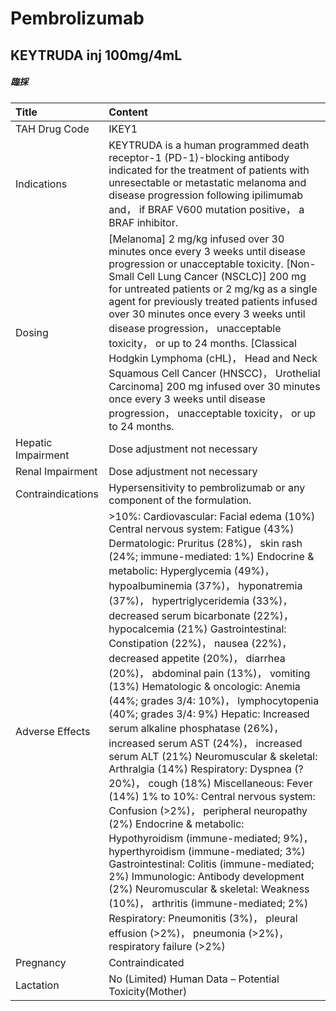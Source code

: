 # Pembrolizumab

## KEYTRUDA inj 100mg/4mL

##### 臨採

| Title              | Content                                                                                                                                                                                                                                                                                                                                                                                                                                                                                                                                                                                                                                                                                                                                                                                                                                                                                                                                                                                                                                                                                                                                                                                                                                                        |
|:-------------------|:---------------------------------------------------------------------------------------------------------------------------------------------------------------------------------------------------------------------------------------------------------------------------------------------------------------------------------------------------------------------------------------------------------------------------------------------------------------------------------------------------------------------------------------------------------------------------------------------------------------------------------------------------------------------------------------------------------------------------------------------------------------------------------------------------------------------------------------------------------------------------------------------------------------------------------------------------------------------------------------------------------------------------------------------------------------------------------------------------------------------------------------------------------------------------------------------------------------------------------------------------------------|
| TAH Drug Code      | IKEY1                                                                                                                                                                                                                                                                                                                                                                                                                                                                                                                                                                                                                                                                                                                                                                                                                                                                                                                                                                                                                                                                                                                                                                                                                                                          |
| Indications        | KEYTRUDA is a human programmed death receptor-1 (PD-1)-blocking antibody indicated for the treatment of patients with unresectable or metastatic melanoma and disease progression following ipilimumab and， if BRAF V600 mutation positive， a BRAF inhibitor.                                                                                                                                                                                                                                                                                                                                                                                                                                                                                                                                                                                                                                                                                                                                                                                                                                                                                                                                                                                                |
| Dosing             | [Melanoma] 2 mg/kg infused over 30 minutes once every 3 weeks until disease progression or unacceptable toxicity. [Non-Small Cell Lung Cancer (NSCLC)] 200 mg for untreated patients or 2 mg/kg as a single agent for previously treated patients infused over 30 minutes once every 3 weeks until disease progression， unacceptable toxicity， or up to 24 months. [Classical Hodgkin Lymphoma (cHL)， Head and Neck Squamous Cell Cancer (HNSCC)， Urothelial Carcinoma] 200 mg infused over 30 minutes once every 3 weeks until disease progression， unacceptable toxicity， or up to 24 months.                                                                                                                                                                                                                                                                                                                                                                                                                                                                                                                                                                                                                                                          |
| Hepatic Impairment | Dose adjustment not necessary                                                                                                                                                                                                                                                                                                                                                                                                                                                                                                                                                                                                                                                                                                                                                                                                                                                                                                                                                                                                                                                                                                                                                                                                                                  |
| Renal Impairment   | Dose adjustment not necessary                                                                                                                                                                                                                                                                                                                                                                                                                                                                                                                                                                                                                                                                                                                                                                                                                                                                                                                                                                                                                                                                                                                                                                                                                                  |
| Contraindications  | Hypersensitivity to pembrolizumab or any component of the formulation.                                                                                                                                                                                                                                                                                                                                                                                                                                                                                                                                                                                                                                                                                                                                                                                                                                                                                                                                                                                                                                                                                                                                                                                         |
| Adverse Effects    | >10%: Cardiovascular: Facial edema (10%) Central nervous system: Fatigue (43%) Dermatologic: Pruritus (28%)， skin rash (24%; immune-mediated: 1%) Endocrine & metabolic: Hyperglycemia (49%)， hypoalbuminemia (37%)， hyponatremia (37%)， hypertriglyceridemia (33%)， decreased serum bicarbonate (22%)， hypocalcemia (21%) Gastrointestinal: Constipation (22%)， nausea (22%)， decreased appetite (20%)， diarrhea (20%)， abdominal pain (13%)， vomiting (13%) Hematologic & oncologic: Anemia (44%; grades 3/4: 10%)， lymphocytopenia (40%; grades 3/4: 9%) Hepatic: Increased serum alkaline phosphatase (26%)， increased serum AST (24%)， increased serum ALT (21%) Neuromuscular & skeletal: Arthralgia (14%) Respiratory: Dyspnea (?20%)， cough (18%) Miscellaneous: Fever (14%) 1% to 10%: Central nervous system: Confusion (>2%)， peripheral neuropathy (2%) Endocrine & metabolic: Hypothyroidism (immune-mediated; 9%)， hyperthyroidism (immune-mediated; 3%) Gastrointestinal: Colitis (immune-mediated; 2%) Immunologic: Antibody development (2%) Neuromuscular & skeletal: Weakness (10%)， arthritis (immune-mediated; 2%) Respiratory: Pneumonitis (3%)， pleural effusion (>2%)， pneumonia (>2%)， respiratory failure (>2%) |
| Pregnancy          | Contraindicated                                                                                                                                                                                                                                                                                                                                                                                                                                                                                                                                                                                                                                                                                                                                                                                                                                                                                                                                                                                                                                                                                                                                                                                                                                                |
| Lactation          | No (Limited) Human Data – Potential Toxicity(Mother)                                                                                                                                                                                                                                                                                                                                                                                                                                                                                                                                                                                                                                                                                                                                                                                                                                                                                                                                                                                                                                                                                                                                                                                                           |

